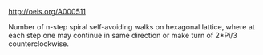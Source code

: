 http://oeis.org/A000511

Number of n-step spiral self-avoiding walks on hexagonal lattice, where at each step one may continue in same direction or make turn of 2*Pi/3 counterclockwise.
